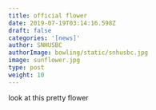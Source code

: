 ```yaml
---
title: official flower
date: 2019-07-19T03:14:16.598Z
draft: false
categories: '[news]'
author: SNHUSBC
authorImage: bowling/static/snhusbc.jpg
image: sunflower.jpg
type: post
weight: 10
---
```

look at this pretty flower
